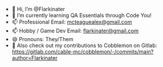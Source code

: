 - 👋 Hi, I’m @Flarkinater
- 🌱 I’m currently learning QA Essentials through Code You!
- 📫 Professional Email: mcteaguealex@gmail.com
- 📫 Hobby / Game Dev Email: flarkinater@gmail.com
- 😄 Pronouns: They/Them
- 🔗 Also check out my contributions to Cobblemon on Gitlab: https://gitlab.com/cable-mc/cobblemon/-/commits/main?author=Flarkinater

<!---
Flarkinater/Flarkinater is a ✨ special ✨ repository because its `README.md` (this file) appears on your GitHub profile.
You can click the Preview link to take a look at your changes.
--->
